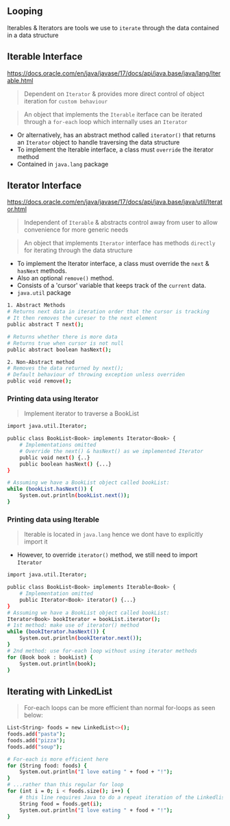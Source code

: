 ## Looping 
Iterables & Iterators are tools we use to `iterate` through the data contained in a data structure

## Iterable Interface 
https://docs.oracle.com/en/java/javase/17/docs/api/java.base/java/lang/Iterable.html
> Dependent on `Iterator` & provides more direct control of object iteration for `custom behaviour`

> An object that implements the `Iterable` iterface can be iterated through a `for-each` loop which internally uses an `Iterator`
*  Or alternatively, has an abstract method called `iterator()` that returns an `Iterator` object to handle traversing the data structure
* To implement the Iterable interface, a class must `override` the iterator method
* Contained in `java.lang` package
## Iterator Interface
https://docs.oracle.com/en/java/javase/17/docs/api/java.base/java/util/Iterator.html
> Independent of `Iterable` & abstracts control away from user to allow convenience for more generic needs

> An object that implements `Iterator` interface has methods `directly` for iterating through the data structure
* To implement the Iterator interface, a class must override the `next` & `hasNext` methods.
* Also an optional `remove()` method.
* Consists of a 'cursor' variable that keeps track of the `current` data.
* `java.util` package
```sh
1. Abstract Methods
# Returns next data in iteration order that the cursor is tracking
# It then removes the cureser to the next element
public abstract T next();

# Returns whether there is more data
# Returns true when cursor is not null
public abstract boolean hasNext();

2. Non-Abstract method
# Removes the data returned by next();
# Default behaviour of throwing exception unless overriden
public void remove();
```
### Printing data using Iterator
> Implement iterator to traverse a BookList
```sh
import java.util.Iterator;

public class BookList<Book> implements Iterator<Book> {
    # Implementations omitted
    # Override the next() & hasNext() as we implemented Iterator
    public void next() {..}
    public boolean hasNext() {...}
}

# Assuming we have a BookList object called bookList:
while (bookList.hasNext()) {
    System.out.println(bookList.next());
}
```
### Printing data using Iterable
> Iterable is located in `java.lang` hence we dont have to explicitly import it
* However, to override `iterator()` method, we still need to import `Iterator`
```sh
import java.util.Iterator;

public class BookList<Book> implements Iterable<Book> {
    # Implementation omitted
    public Iterator<Book> iterator() {...}
}
# Assuming we have a BookList object called bookList:
Iterator<Book> bookIterator = bookList.iterator(); 
# 1st method: make use of iterator() method
while (bookIterator.hasNext()) {
    System.out.println(bookIterator.next());
}
# 2nd method: use for-each loop without using iterator methods
for (Book book : bookList) {
    System.out.println(book);
}
```
## Iterating with LinkedList
> For-each loops can be more efficient than normal for-loops as seen below:

```sh
List<String> foods = new LinkedList<>();
foods.add("pasta");
foods.add("pizza");
foods.add("soup");

# For-each is more efficient here
for (String food: foods) {
    System.out.println("I love eating " + food + "!");
}
# ...rather than this regular for loop
for (int i = 0; i < foods.size(); i++) {
    # this line requires Java to do a repeat iteration of the Linkedlist again
    String food = foods.get(i); 
    System.out.println("I love eating " + food + "!");
}